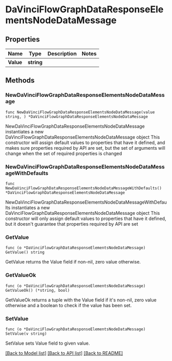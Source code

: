 # DaVinciFlowGraphDataResponseElementsNodeDataMessage

## Properties

Name | Type | Description | Notes
------------ | ------------- | ------------- | -------------
**Value** | **string** |  | 

## Methods

### NewDaVinciFlowGraphDataResponseElementsNodeDataMessage

`func NewDaVinciFlowGraphDataResponseElementsNodeDataMessage(value string, ) *DaVinciFlowGraphDataResponseElementsNodeDataMessage`

NewDaVinciFlowGraphDataResponseElementsNodeDataMessage instantiates a new DaVinciFlowGraphDataResponseElementsNodeDataMessage object
This constructor will assign default values to properties that have it defined,
and makes sure properties required by API are set, but the set of arguments
will change when the set of required properties is changed

### NewDaVinciFlowGraphDataResponseElementsNodeDataMessageWithDefaults

`func NewDaVinciFlowGraphDataResponseElementsNodeDataMessageWithDefaults() *DaVinciFlowGraphDataResponseElementsNodeDataMessage`

NewDaVinciFlowGraphDataResponseElementsNodeDataMessageWithDefaults instantiates a new DaVinciFlowGraphDataResponseElementsNodeDataMessage object
This constructor will only assign default values to properties that have it defined,
but it doesn't guarantee that properties required by API are set

### GetValue

`func (o *DaVinciFlowGraphDataResponseElementsNodeDataMessage) GetValue() string`

GetValue returns the Value field if non-nil, zero value otherwise.

### GetValueOk

`func (o *DaVinciFlowGraphDataResponseElementsNodeDataMessage) GetValueOk() (*string, bool)`

GetValueOk returns a tuple with the Value field if it's non-nil, zero value otherwise
and a boolean to check if the value has been set.

### SetValue

`func (o *DaVinciFlowGraphDataResponseElementsNodeDataMessage) SetValue(v string)`

SetValue sets Value field to given value.



[[Back to Model list]](../README.md#documentation-for-models) [[Back to API list]](../README.md#documentation-for-api-endpoints) [[Back to README]](../README.md)


